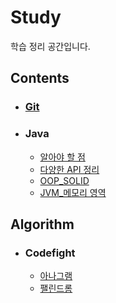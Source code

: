 # Study
학습 정리 공간입니다.

## Contents

- ### [Git](https://github.com/Heepie/Study/tree/master/Contents/Git)
- ### Java
  - [알아야 할 점](https://github.com/Heepie/Study/tree/master/Contents/Java/알아야%20할%20점)
  - [다양한 API 정리](https://github.com/Heepie/Study/tree/master/Contents/Java/다양한%20API%20정리)
  - [OOP_SOLID](https://github.com/Heepie/Study/tree/master/Contents/Java/OOP_SOLID)
  - [JVM_메모리 영역](https://github.com/Heepie/Study/tree/master/Contents/Java/JVM%20메모리%20영역)

## Algorithm
- ### Codefight
  - [아나그램](https://github.com/Heepie/Study/tree/master/Algorithm/codefight/Anagram)
  - [팰린드롬](https://github.com/Heepie/Study/tree/master/Algorithm/codefight/Palindrome)
